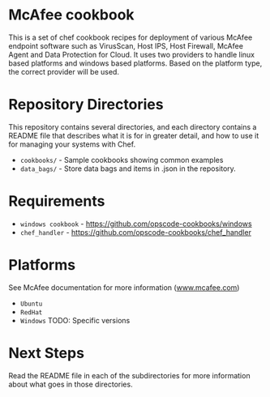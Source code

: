 McAfee cookbook
========

This is a set of chef cookbook recipes for deployment of various McAfee endpoint software such as VirusScan, Host IPS, Host Firewall, McAfee Agent and Data Protection for Cloud.
It uses two providers to handle linux based platforms and windows based platforms. Based on the platform type, the correct provider will be used.

Repository Directories
======================

This repository contains several directories, and each directory contains a README file that describes what it is for in greater detail, and how to use it for managing your systems with Chef.

* `cookbooks/` - Sample cookbooks showing common examples
* `data_bags/` - Store data bags and items in .json in the repository.

Requirements
=============
* `windows cookbook` - https://github.com/opscode-cookbooks/windows
* `chef_handler` - https://github.com/opscode-cookbooks/chef_handler

Platforms
=============
See McAfee documentation for more information (www.mcafee.com)
* `Ubuntu` 
* `RedHat`
* `Windows`
TODO: Specific versions

Next Steps
==========

Read the README file in each of the subdirectories for more information about what goes in those directories.

